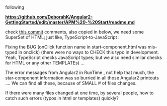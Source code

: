 following 

**https://github.com/DeborahK/Angular2-GettingStarted/edit/master/APM%20-%20Start/readme.md**


check [this commit](https://github.com/jwang1/angular/commit/20296cf3295503a21c8bc589d9c78a9e4f3d363e) comments, also copied in below, we need some SuperSet of HTML;  just like, TypeScript-to-JavaScript :


Fixing the BUG (onClick function name in start-component.html  was mis-typed in  onclick)  (there were no ways to CHECK this typo in development.   Yeah, TypeScript checks JavaScript types; but we also need similar checks for HTML or any other TEMPLATEs) ...  

The error messages from Angular2 in RunTime ,  not help that much, the star-component information was so burried in all those Angular2 printouts ....     We can find all these, because of SMALL # of files changes.

If there were many files changed at one time, by several people, how to catch such errors (typos in html or templates) quickly?

